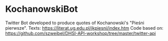 # KochanowskiBot

Twitter Bot developed to produce quotes of Kochanowski's "Pieśni pierwsze". 
Texts: https://literat.ug.edu.pl/jkpiesni/index.htm 
Code based on: https://github.com/szweibel/DHSI-API-workshop/tree/master/twitter-api
